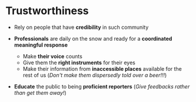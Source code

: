 # Trustworthiness

* Rely on people that have **credibility** in such community

* **Professionals** are daily on the snow and ready for a **coordinated meaningful response**
    * Make **their voice** counts
    * Give them the **right instruments** for their eyes
    * Make their information from **inaccessible places** available for the rest of us (*Don't make them dispersedly told over a beer!!!*)

* **Educate** the public to being **proficient reporters** (*Give feedbacks rather than get them away!*)
